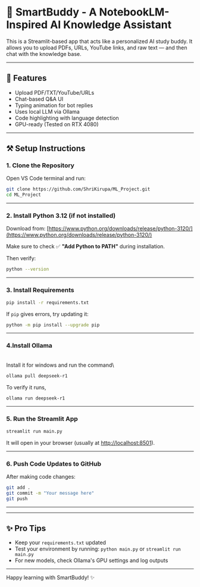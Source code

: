 # 📑 SmartBuddy - A NotebookLM-Inspired AI Knowledge Assistant

This is a Streamlit-based app that acts like a personalized AI study buddy. It allows you to upload PDFs, URLs, YouTube links, and raw text — and then chat with the knowledge base.

---

## 🚀 Features

- Upload PDF/TXT/YouTube/URLs
- Chat-based Q&A UI
- Typing animation for bot replies
- Uses local LLM via Ollama
- Code highlighting with language detection
- GPU-ready (Tested on RTX 4080)

---

## ⚒️ Setup Instructions

### 1. Clone the Repository

Open VS Code terminal and run:

```bash
git clone https://github.com/ShriKirupa/ML_Project.git
cd ML_Project
```

---

### 2. Install Python 3.12 (if not installed)

Download from: [https://www.python.org/downloads/release/python-3120/](https://www.python.org/downloads/release/python-3120/)

Make sure to check ✅ **"Add Python to PATH"** during installation.

Then verify:

```bash
python --version
```

---

### 3. Install Requirements

```bash
pip install -r requirements.txt
```

If `pip` gives errors, try updating it:

```bash
python -m pip install --upgrade pip
```

---

### 4.Install Ollama

\
Install it for windows and run the command\
```bash
ollama pull deepseek-r1
```
To verify it runs,
```bash
ollama run deepseek-r1
```
---

### 5. Run the Streamlit App

```bash
streamlit run main.py
```

It will open in your browser (usually at [http://localhost:8501](http://localhost:8501)).

---

### 6. Push Code Updates to GitHub

After making code changes:

```bash
git add .
git commit -m "Your message here"
git push
```

---

---

## ✨ Pro Tips

- Keep your `requirements.txt` updated
- Test your environment by running: `python main.py` or `streamlit run main.py`
- For new models, check Ollama's GPU settings and log outputs

---

Happy learning with SmartBuddy! ✨

